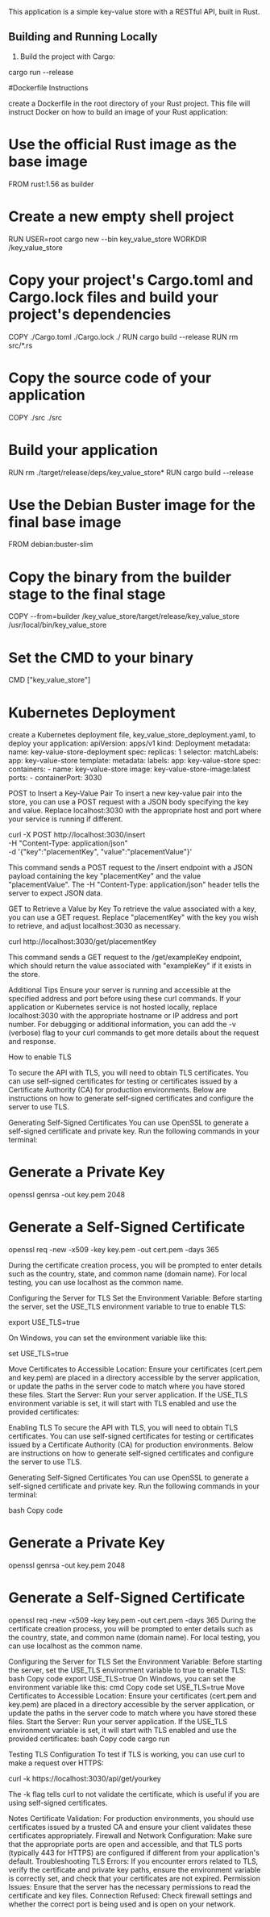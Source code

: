 
This application is a simple key-value store with a RESTful API, built in Rust.

## Building and Running Locally

1. Build the project with Cargo:

cargo run --release




#Dockerfile Instructions

create a Dockerfile in the root directory of your Rust project. This file will instruct Docker on how to build an image of your Rust application:


# Use the official Rust image as the base image
FROM rust:1.56 as builder

# Create a new empty shell project
RUN USER=root cargo new --bin key_value_store
WORKDIR /key_value_store

# Copy your project's Cargo.toml and Cargo.lock files and build your project's dependencies
COPY ./Cargo.toml ./Cargo.lock ./
RUN cargo build --release
RUN rm src/*.rs

# Copy the source code of your application
COPY ./src ./src

# Build your application
RUN rm ./target/release/deps/key_value_store*
RUN cargo build --release

# Use the Debian Buster image for the final base image
FROM debian:buster-slim

# Copy the binary from the builder stage to the final stage
COPY --from=builder /key_value_store/target/release/key_value_store /usr/local/bin/key_value_store

# Set the CMD to your binary
CMD ["key_value_store"]

# Kubernetes Deployment

create a Kubernetes deployment file, key_value_store_deployment.yaml, to deploy your application:
apiVersion: apps/v1
kind: Deployment
metadata:
  name: key-value-store-deployment
spec:
  replicas: 1
  selector:
    matchLabels:
      app: key-value-store
  template:
    metadata:
      labels:
        app: key-value-store
    spec:
      containers:
      - name: key-value-store
        image: key-value-store-image:latest
        ports:
        - containerPort: 3030

POST to Insert a Key-Value Pair
To insert a new key-value pair into the store, you can use a POST request with a JSON body specifying the key and value. Replace localhost:3030 with the appropriate host and port where your service is running if different.

curl -X POST http://localhost:3030/insert \
     -H "Content-Type: application/json" \
     -d '{"key":"placementKey", "value":"placementValue"}'

This command sends a POST request to the /insert endpoint with a JSON payload containing the key "placementKey" and the value "placementValue". The -H "Content-Type: application/json" header tells the server to expect JSON data.


GET to Retrieve a Value by Key
To retrieve the value associated with a key, you can use a GET request. Replace "placementKey" with the key you wish to retrieve, and adjust localhost:3030 as necessary.

curl http://localhost:3030/get/placementKey

This command sends a GET request to the /get/exampleKey endpoint, which should return the value associated with "exampleKey" if it exists in the store.

Additional Tips
Ensure your server is running and accessible at the specified address and port before using these curl commands.
If your application or Kubernetes service is not hosted locally, replace localhost:3030 with the appropriate hostname or IP address and port number.
For debugging or additional information, you can add the -v (verbose) flag to your curl commands to get more details about the request and response.


How to enable TLS

To secure the API with TLS, you will need to obtain TLS certificates. You can use self-signed certificates for testing or certificates issued by a Certificate Authority (CA) for production environments. Below are instructions on how to generate self-signed certificates and configure the server to use TLS.

Generating Self-Signed Certificates
You can use OpenSSL to generate a self-signed certificate and private key. Run the following commands in your terminal:

# Generate a Private Key
openssl genrsa -out key.pem 2048

# Generate a Self-Signed Certificate
openssl req -new -x509 -key key.pem -out cert.pem -days 365

During the certificate creation process, you will be prompted to enter details such as the country, state, and common name (domain name). For local testing, you can use localhost as the common name.

Configuring the Server for TLS
Set the Environment Variable: Before starting the server, set the USE_TLS environment variable to true to enable TLS:

export USE_TLS=true

On Windows, you can set the environment variable like this:

set USE_TLS=true

Move Certificates to Accessible Location: Ensure your certificates (cert.pem and key.pem) are placed in a directory accessible by the server application, or update the paths in the server code to match where you have stored these files.
Start the Server: Run your server application. If the USE_TLS environment variable is set, it will start with TLS enabled and use the provided certificates:




Enabling TLS
To secure the API with TLS, you will need to obtain TLS certificates. You can use self-signed certificates for testing or certificates issued by a Certificate Authority (CA) for production environments. Below are instructions on how to generate self-signed certificates and configure the server to use TLS.

Generating Self-Signed Certificates
You can use OpenSSL to generate a self-signed certificate and private key. Run the following commands in your terminal:

bash
Copy code
# Generate a Private Key
openssl genrsa -out key.pem 2048

# Generate a Self-Signed Certificate
openssl req -new -x509 -key key.pem -out cert.pem -days 365
During the certificate creation process, you will be prompted to enter details such as the country, state, and common name (domain name). For local testing, you can use localhost as the common name.

Configuring the Server for TLS
Set the Environment Variable: Before starting the server, set the USE_TLS environment variable to true to enable TLS:
bash
Copy code
export USE_TLS=true
On Windows, you can set the environment variable like this:
cmd
Copy code
set USE_TLS=true
Move Certificates to Accessible Location: Ensure your certificates (cert.pem and key.pem) are placed in a directory accessible by the server application, or update the paths in the server code to match where you have stored these files.
Start the Server: Run your server application. If the USE_TLS environment variable is set, it will start with TLS enabled and use the provided certificates:
bash
Copy code
cargo run


Testing TLS Configuration
To test if TLS is working, you can use curl to make a request over HTTPS:

curl -k https://localhost:3030/api/get/yourkey

The -k flag tells curl to not validate the certificate, which is useful if you are using self-signed certificates.

Notes
Certificate Validation: For production environments, you should use certificates issued by a trusted CA and ensure your client validates these certificates appropriately.
Firewall and Network Configuration: Make sure that the appropriate ports are open and accessible, and that TLS ports (typically 443 for HTTPS) are configured if different from your application's default.
Troubleshooting
TLS Errors: If you encounter errors related to TLS, verify the certificate and private key paths, ensure the environment variable is correctly set, and check that your certificates are not expired.
Permission Issues: Ensure that the server has the necessary permissions to read the certificate and key files.
Connection Refused: Check firewall settings and whether the correct port is being used and is open on your network.


